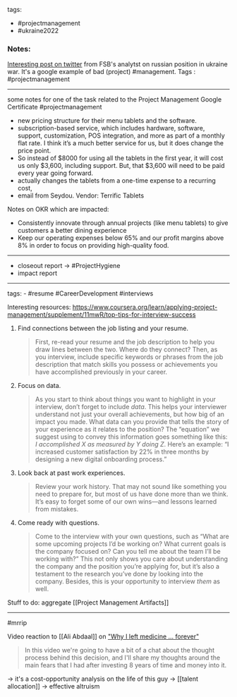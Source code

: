 tags: 
- #projectmanagement 
- #ukraine2022

### Notes:
[Interesting post on twitter](https://threadreaderapp.com/thread/1500301348780199937.html) from FSB's analytst on russian position in ukraine war. It's a google example of bad (project) #management.
Tags : #projectmanagement 

--- 

some notes for one of the task related to the Project Management Google Certificate #projectmanagement 
- new pricing structure for their menu tablets and the software.
- subscription-based service, which includes hardware, software, support, customization, POS integration, and more as part of a monthly flat rate. I think it’s a much better service for us, but it does change the price point.
- So instead of $8000 for using all the tablets in the first year, it will cost us only $3,600, including support. But, that $3,600 will need to be paid every year going forward.
- actually changes the tablets from a one-time expense to a recurring cost,
- email from Seydou. Vendor: Terrific Tablets


Notes on OKR which are impacted:
- Consistently innovate through annual projects (like menu tablets) to give customers a better dining experience
- Keep our operating expenses below 65% and our profit margins above 8% in order to focus on providing high-quality food.

--- 

- closeout report -> #ProjectHygiene 
- impact report 

---

tags: - #resume #CareerDevelopment #interviews

Interesting resources: https://www.coursera.org/learn/applying-project-management/supplement/11mwR/top-tips-for-interview-success
1. Find connections between the job listing and your resume.
	> First, re-read your resume and the job description to help you draw lines between the two. Where do they connect? Then, as you interview, include specific keywords or phrases from the job description that match skills you possess or achievements you have accomplished previously in your career.
2. Focus on data.
	> As you start to think about things you want to highlight in your interview, don’t forget to include _data_. This helps your interviewer understand not just your overall achievements, but how big of an impact you made. What data can you provide that tells the story of your experience as it relates to the position? The “equation” we suggest using to convey this information goes something like this: _I accomplished X as measured by Y doing Z_. Here’s an example: “I increased customer satisfaction by 22% in three months by designing a new digital onboarding process.”
3. Look back at past work experiences.
	> Review your work history. That may not sound like something you need to prepare for, but most of us have done more than we think. It’s easy to forget some of our own wins—and lessons learned from mistakes.
4. Come ready with questions.
	> Come to the interview with your own questions, such as “What are some upcoming projects I’d be working on? What current goals is the company focused on? Can you tell me about the team I’ll be working with?” This not only shows you care about understanding the company and the position you’re applying for, but it’s also a testament to the research you’ve done by looking into the company. Besides, this is your opportunity to interview _them_ as well.

Stuff to do: aggregate [[Project Management Artifacts]]

--- 

#mrrip 

Video reaction to [[Ali Abdaal]] on ["Why I left medicine ... forever"](https://www.youtube.com/watch?v=mZOVLrLXKCE)
> In this video we're going to have a bit of a chat about the thought process behind this decision, and I'll share my thoughts around the main fears that I had after investing 8 years of time and money into it.

-> it's a cost-opportunity analysis on the life of this guy
-> [[talent allocation]]
-> effective altruism
